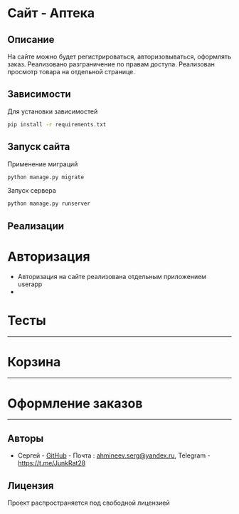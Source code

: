 # Сайт - Аптека

## Описание

На сайте можно будет регистрироваться, авторизовываться, оформлять заказ.
Реализовано разграничение по правам доступа. Реализован просмотр товара на отдельной странице.


## Зависимости

Для установки зависимостей

```bash
pip install -r requirements.txt
```

## Запуск сайта
Применение миграций

```bash
python manage.py migrate
```
Запуск сервера

```bash
python manage.py runserver
```

## Реализации

# Авторизация

- Авторизация на сайте реализована отдельным приложением userapp
-

# Тесты


________

# Корзина


_______

# Оформление заказов


_______


## Авторы
- Сергей - [GitHub](https://github.com/sergey-akhmineev) - Почта : ahmineev.serg@yandex.ru, Telegram - https://t.me/JunkRat28

## Лицензия
Проект распространяется под свободной лицензией
